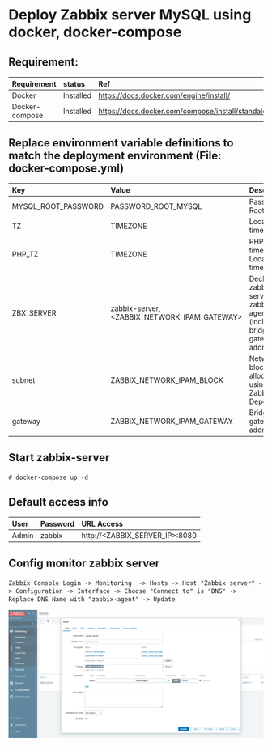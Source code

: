 # Deploy Zabbix server MySQL using docker, docker-compose

## Requirement:
| Requirement | status | Ref | 
| :--- | :--- | :--- |
| Docker | Installed | https://docs.docker.com/engine/install/ | 
| Docker-compose | Installed | https://docs.docker.com/compose/install/standalone/ |

## Replace environment variable definitions to match the deployment environment (File: docker-compose.yml)
| Key | Value | Describe | Example |
| :--- | :--- | :--- | :--- |
| MYSQL_ROOT_PASSWORD | PASSWORD_ROOT_MYSQL | Password Root Mysql | MYSQL_ROOT_PASSWORD: "mypassword" |
| TZ | TIMEZONE | Local timezone | TZ: "Asia/Ho_Chi_Minh" |
| PHP_TZ | TIMEZONE | PHP Local timezone <=> Local timezone | PHP_TZ: "Asia/Ho_Chi_Minh" |
| ZBX_SERVER | zabbix-server,<ZABBIX_NETWORK_IPAM_GATEWAY> | Declare zabbix server for zabbix-agent (include bridge gateway IP address) | ZBX_SERVER: "zabbix-server,192.168.10.1" |
| subnet | ZABBIX_NETWORK_IPAM_BLOCK | Network block allocate IP using for Zabbix and Dependency | subnet: "192.168.10.0/24" |
| gateway | ZABBIX_NETWORK_IPAM_GATEWAY | Bridge gateway IP address | gateway: "192.168.10.1" |


## Start zabbix-server
```
# docker-compose up -d
```

## Default access info
| User | Password | URL Access |
| :--- | :--- | :--- |
| Admin | zabbix | http://<ZABBIX_SERVER_IP>:8080 |

## Config monitor zabbix server

```
Zabbix Console Login -> Monitoring  -> Hosts -> Host "Zabbix server" -> Configuration -> Interface -> Choose "Connect to" is "DNS" -> Replace DNS Name with "zabbix-agent" -> Update
```
![Alt Text](zabbix.png)
